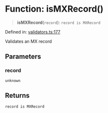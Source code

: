 # Function: isMXRecord()

> **isMXRecord**(`record`): `record is MXRecord`

Defined in: [validators.ts:177](https://github.com/Nick2bad4u/dnsValidator/blob/main/src/validators.ts#L177)

Validates an MX record

## Parameters

### record

`unknown`

## Returns

`record is MXRecord`
